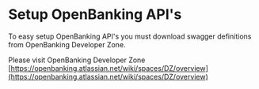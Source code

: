 # Setup OpenBanking API's

To easy setup OpenBanking API's you must download swagger definitions from OpenBanking Developer Zone.

Please visit OpenBanking Developer Zone  
[https://openbanking.atlassian.net/wiki/spaces/DZ/overview](https://openbanking.atlassian.net/wiki/spaces/DZ/overview)



